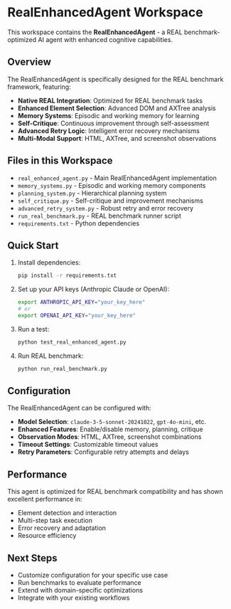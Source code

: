 # RealEnhancedAgent Workspace

This workspace contains the **RealEnhancedAgent** - a REAL benchmark-optimized AI agent with enhanced cognitive capabilities.

## Overview

The RealEnhancedAgent is specifically designed for the REAL benchmark framework, featuring:

- **Native REAL Integration**: Optimized for REAL benchmark tasks
- **Enhanced Element Selection**: Advanced DOM and AXTree analysis
- **Memory Systems**: Episodic and working memory for learning
- **Self-Critique**: Continuous improvement through self-assessment
- **Advanced Retry Logic**: Intelligent error recovery mechanisms
- **Multi-Modal Support**: HTML, AXTree, and screenshot observations

## Files in this Workspace

- `real_enhanced_agent.py` - Main RealEnhancedAgent implementation
- `memory_systems.py` - Episodic and working memory components
- `planning_system.py` - Hierarchical planning system
- `self_critique.py` - Self-critique and improvement mechanisms
- `advanced_retry_system.py` - Robust retry and error recovery
- `run_real_benchmark.py` - REAL benchmark runner script
- `requirements.txt` - Python dependencies

## Quick Start

1. Install dependencies:
   ```bash
   pip install -r requirements.txt
   ```

2. Set up your API keys (Anthropic Claude or OpenAI):
   ```bash
   export ANTHROPIC_API_KEY="your_key_here"
   # or
   export OPENAI_API_KEY="your_key_here"
   ```

3. Run a test:
   ```bash
   python test_real_enhanced_agent.py
   ```

4. Run REAL benchmark:
   ```bash
   python run_real_benchmark.py
   ```

## Configuration

The RealEnhancedAgent can be configured with:

- **Model Selection**: `claude-3-5-sonnet-20241022`, `gpt-4o-mini`, etc.
- **Enhanced Features**: Enable/disable memory, planning, critique
- **Observation Modes**: HTML, AXTree, screenshot combinations
- **Timeout Settings**: Customizable timeout values
- **Retry Parameters**: Configurable retry attempts and delays

## Performance

This agent is optimized for REAL benchmark compatibility and has shown excellent performance in:
- Element detection and interaction
- Multi-step task execution
- Error recovery and adaptation
- Resource efficiency

## Next Steps

- Customize configuration for your specific use case
- Run benchmarks to evaluate performance
- Extend with domain-specific optimizations
- Integrate with your existing workflows